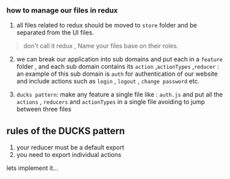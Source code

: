 ### how to manage our files in redux
1. all files related to redux should be moved to `store` folder and be separated from the UI files. 
> don't call it redux , Name your files base on their roles.

2. we can break our application into sub domains and put each in a `feature` folder , and each sub domain contains its `action` ,`actionTypes` ,`reducer` : an example of this sub domain is `auth` for authentication of our website and include actions such as `login` , `logout` , `change password` etc.

3. `ducks pattern`: make any feature a single file like : `auth.js` and put all the `actions` , `reducers` and `actionTypes` in a single file avoiding to jump between three files

## rules of the DUCKS pattern

1. your reducer must be a default export
2. you need to export individual actions

lets implement it...